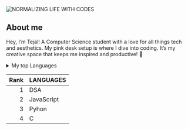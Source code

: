 <picture>
 <source media="(prefers-color-scheme: dark)" srcset="https://i.pinimg.com/originals/7f/6d/e5/7f6de55977c5e5b4820bd894a7ede436.jpg">
 <source media="(prefers-color-scheme: light)" srcset="https://i.pinimg.com/originals/7f/6d/e5/7f6de55977c5e5b4820bd894a7ede436.jpg">
 <img alt="NORMALIZING LIFE WITH CODES" src="https://i.pinimg.com/originals/7f/6d/e5/7f6de55977c5e5b4820bd894a7ede436.jpg">
</picture>

## About me

Hey, I’m Tejal! A Computer Science student with a love for all things tech and aesthetics. My pink desk setup is where I dive into coding. It’s my creative space that keeps me inspired and productive! 💖

<details>
<summary>My top Languages</summary>

YOUR TABLE

</details>


| Rank | LANGUAGES     |
|-----:|---------------|
|     1|      DSA      |
|     2|  JavaScript   |
|     3|     Pyhon     |
|     4|       C       |

